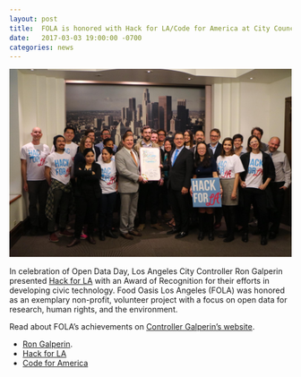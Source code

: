 ```yaml
---
layout: post
title:  FOLA is honored with Hack for LA/Code for America at City Council
date:   2017-03-03 19:00:00 -0700
categories: news
---
```

![Food Oasis LA at the California Endowment](/assets/images/posts/2017-03-03-city-council.jpg)

In celebration of Open Data Day, Los Angeles City Controller Ron Galperin presented [Hack for LA](http://www.hackforla.org/) with an Award of Recognition for their efforts in developing civic technology.  Food Oasis Los Angeles (FOLA) was honored as an exemplary non-profit, volunteer project with a focus on open data for research, human rights, and the environment.

Read about FOLA’s achievements on [Controller Galperin’s website](http://www.lacontroller.org/open_data_day_pressrelease).

* [Ron Galperin](http://www.lacontroller.org/open_data_day_pressrelease).
* [Hack for LA](http://www.hackforla.org/)
* [Code for America](https://www.codeforamerica.org/)
